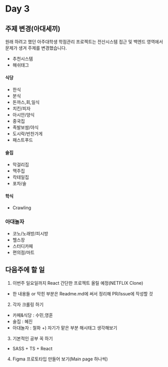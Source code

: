 # Day 3

## 주제 변경(아대세끼)
원래 하려고 했던 아주대학생 학점관리 프로젝트는 전산시스템 접근 및 백엔드 영역에서 문제가 생겨 주제를 변경했습니다.

- 추천시스템
- 해쉬태그

#### 식당
- 한식
- 분식
- 돈까스,회,일식
- 치킨/피자
- 아시안/양식
- 중국집
- 족발보쌈/야식
- 도시락/반찬가게
- 패스트푸드

#### 술집
- 막걸리집
- 맥주집
- 칵테일집
- 포차/술

#### 학식
- Crawling

### 아대놀자
- 코노/노래방/피시방
- 헬스장
- 스터디카페
- 편의점/마트


## 다음주에 할 일
1. 이번주 일요일까지 React 간단한 프로젝트 올릴 예정(NETFLIX Clone)
- 한 내용들 or 막힌 부분은 Readme.md에 써서 정리해 PR/Issue에 작성할 것
2. 각자 크롤링 하기
- 카페&식당 : 수민,영훈
- 술집 : 혜진
- 아대놀자 : 철화
+) 자기가 맡은 부분 해시태그 생각해보기
3. 기본적인 공부 꼭 하기
- SASS + TS + React
4. Figma 프로토타입 만들어 보기(Main page 하나씩)
